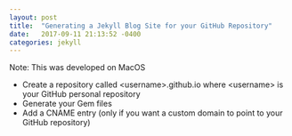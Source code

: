 ```yaml
---
layout: post
title:  "Generating a Jekyll Blog Site for your GitHub Repository"
date:   2017-09-11 21:13:52 -0400
categories: jekyll
---
```


Note: This was developed on MacOS

- Create a repository called \<username\>.github.io where \<username\> is your GitHub personal repository
- Generate your Gem files
- Add a CNAME entry (only if you want a custom domain to point to your GitHub repository)



